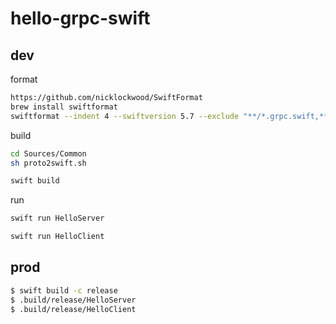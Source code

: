 # hello-grpc-swift

## dev

format

```sh
https://github.com/nicklockwood/SwiftFormat
brew install swiftformat
swiftformat --indent 4 --swiftversion 5.7 --exclude "**/*.grpc.swift,**/*.pb.swift" .
```

build

```sh
cd Sources/Common
sh proto2swift.sh
```

```sh
swift build
```

run

```sh
swift run HelloServer
```

```sh
swift run HelloClient
```

## prod

```sh
$ swift build -c release
$ .build/release/HelloServer  
$ .build/release/HelloClient
```
